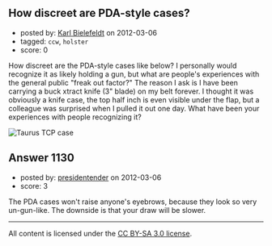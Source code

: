 ## How discreet are PDA-style cases?

- posted by: [Karl Bielefeldt](https://stackexchange.com/users/-1/288-karl-bielefeldt) on 2012-03-06
- tagged: `ccw`, `holster`
- score: 0

How discreet are the PDA-style cases like below?  I personally would recognize it as likely holding a gun, but what are people's experiences with the general public "freak out factor?"  The reason I ask is I have been carrying a buck xtract knife (3" blade) on my belt forever.  I thought it was obviously a knife case, the top half inch is even visible under the flap, but a colleague was surprised when I pulled it out one day.  What have been your experiences with people recognizing it?

![Taurus TCP case][1]


  [1]: http://i.stack.imgur.com/7GOtC.jpg


## Answer 1130

- posted by: [presidentender](https://stackexchange.com/users/-1/466-presidentender) on 2012-03-06
- score: 3

<p>The PDA cases won't raise anyone's eyebrows, because they look so very un-gun-like. The downside is that your draw will be slower.</p>




---

All content is licensed under the [CC BY-SA 3.0 license](https://creativecommons.org/licenses/by-sa/3.0/).
